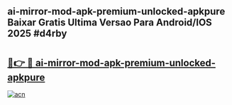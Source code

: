 ## ai-mirror-mod-apk-premium-unlocked-apkpure Baixar Gratis Ultima Versao Para Android/IOS 2025 #d4rby

# <h2><a href="https://ainizakaria.my?title=ai-mirror-mod-apk-premium-unlocked-apkpure&ref=20M">🔗👉 🔴 ai-mirror-mod-apk-premium-unlocked-apkpure</a></h2>

[![acn](https://github.com/user-attachments/assets/0f9c940e-d8b0-45ae-aac7-cd30a18b3e1c)](https://ainizakaria.my?title=ai-mirror-mod-apk-premium-unlocked-apkpure&ref=20M)

